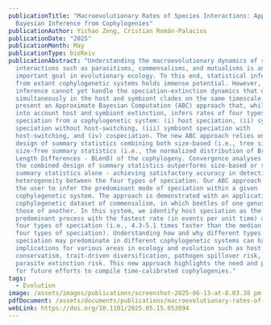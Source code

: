 ```yaml
---
publicationTitle: "Macroevolutionary Rates of Species Interactions: Approximate
  Bayesian Inference from Cophylogenies"
publicationAuthor: Yichao Zeng, Cristian Román-Palacios
publicationDate: "2025"
publicationMonth: May
publicationType: bioRxiv
publicationAbstract: "Understanding the macroevolutionary dynamics of species
  interactions such as parasitisms, commensalisms, and mutualisms is an
  important goal in evolutionary ecology. To this end, statistical inference
  from extant cophylogenetic systems holds immense potential. However, such
  inference cannot yet handle the speciation-extinction dynamics that occur
  simultaneously in the host and symbiont clades on the same timescale. Here we
  present an Approximate Bayesian Computation (ABC) approach that, while taking
  into account host and symbiont extinction, infers rates of four types of
  speciation from a cophylogenetic system: (i) host speciation, (ii) symbiont
  speciation without host-switching, (iii) symbiont speciation with
  host-switching, and (iv) cospeciation. The new ABC approach relies on a novel
  design of summary statistics combining both size-based (i.e., tree sizes) and
  size-free summary statistics (i.e., the normalized distribution of Branch
  Length Differences - BLenD) of the cophylogeny. Convergence analyses show that
  the combined design of summary statistics outperforms size-based or size-free
  summary statistics alone - achieving satisfactory accuracy in detecting rate
  heterogeneity between the four types of speciation. Our ABC approach allows
  the user to infer the predominant mode of speciation within a given
  cophylogenetic system. The approach is demonstrated with an application to a
  cophylogenetic dataset of commensalism, in which beetles of one genus mimic
  those of another. In this system, we identify host speciation as the
  predominant process with the fastest rate (in events per unit time) among all
  four types of speciation (i.e., 4.3-5.1 times faster than the median among all
  four types of speciation). Understanding how and why different types of
  speciation may predominate in different cophylogenetic systems can have
  implications for various areas in ecology and evolution such as host
  conservatism, trait-driven diversification, pathogen spillover risk, and
  parasite extinction risk. This new approach highlights the need and potential
  for future efforts to compile time-calibrated cophylogenies."
tags:
  - Evolution
image: /assets/images/publications/screenshot-2025-06-13-at-8.03.38 pm.png
pdfDocument: /assets/documents/publications/macroevolutionary-rates-of-specoes-interactions.pdf
webLink: https://doi.org/10.1101/2025.05.15.653894
---
```

